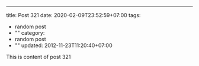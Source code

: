 ---
title: Post 321
date: 2020-02-09T23:52:59+07:00
tags:
  - random post
  - ""
category:
  - random post
  - ""
updated: 2012-11-23T11:20:40+07:00

This is content of post 321